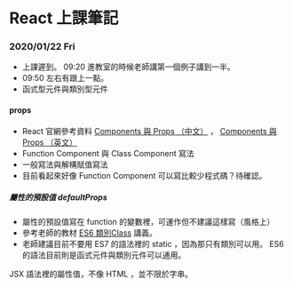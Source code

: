 # React 上課筆記

### 2020/01/22 Fri

- 上課遲到。 09:20 進教室的時候老師講第一個例子講到一半。
- 09:50 左右有跟上一點。
- 函式型元件與類別型元件

#### props

- React 官網參考資料 [Components 與 Props （中文）](https://zh-hant.reactjs.org/docs/components-and-props.html) ， [Components 與 Props （英文）](https://reactjs.org/docs/components-and-props.html)
- Function Component 與 Class Component 寫法
- 一般寫法與解構賦值寫法
- 目前看起來好像 Function Component 可以寫比較少程式碼？待確認。

##### 屬性的預設值 defaultProps

- 屬性的預設值寫在 function 的變數裡，可運作但不建議這樣寫（風格上）
- 參考老師的教材 [ES6 類別Class](https://github.com/eyesofkids/mfee11-react/blob/main/%E6%95%99%E6%9D%90/0121/ES6%E7%AF%87-%E9%A1%9E%E5%88%A5class.pdf) 講義。
- 老師建議目前不要用 ES7 的語法裡的 static ，因為那只有類別可以用。 ES6 的語法目前則是函式元件與類別元件可以通用。

JSX 語法裡的屬性值，不像 HTML ，並不限於字串。